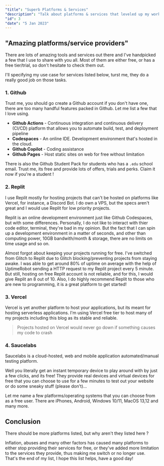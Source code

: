 ```yaml
---
"title": "Superb Platforms & Services"
"description": "Talk about platforms & services that leveled up my workflow and enchanced my productivity."
"id": 3
"date": "5 Jan 2023"
---
```

## "Amazing platforms/service providers"

There are lots of amazing tools and services out there and I've handpicked a few that I use to share with you all. Most of them are either free, or has a free tier/trial, so don't hesitate to check them out.

I'll specifying my use case for services listed below, turst me, they do a really good job on those tasks.

### 1. Github

Trust me, you should go create a Github account if you don't have one, there are too many handful features packed in Github. Let me list a few that I love using.

- **Github Actions** - Continuous integration and continuous delivery (CI/CD) platform that allows you to automate build, test, and deployment pipeline
- **Codespaces** - An online IDE. Development environment that's hosted in the cloud.
- **Github Copilot** - Coding assistance 
- **Github Pages** - Host static sites on web for free without limitation 

There is also the Github Student Pack for students who has a `.edu` school email. Trust me, its free and provide lots of offers, trials and perks. Claim it now if you're a student !

### 2. Replit

I use Replit mostly for hosting projects that can't be hosted on platforms like Vercel, for instance, a Discord Bot. I do own a VPS, but the specs aren't great and I would use Replit for low priority projects.

Replit is an online development environment just like Github Codespaces, but with some differences. Personally, I do not like to interact with thier code editor, terminal, they're bad in my opinion. But the fact that I can spin up a development environment in a matter of seconds, and other than computing power, 10GB bandwith/month & storage, there are no limits on time usage and so on. 

Almost forgot about keeping your projects running for free. I've switched from Glitch to Replit due to Glitch blocking/preventing projects from staying awake. I was able to get around 80% of uptime on average with the help of UptimeRobot sending a HTTP request to my Replit project every 5 minute. But still, hosting on free Replit account is not reliable, and for this, I would give Replit an 8 out of 10. Also, I do highly recommend Replit to those who are new to programming, it is a great platform to get started!

### 3. Vercel

Vercel is yet another platform to host your applications, but its meant for hosting serverless applications. I'm using Vercel free tier to host many of my projects including this blog as its stable and reliable. 
> Projects hosted on Vercel would never go down if something causes my code to crash

### 4. Saucelabs

Saucelabs is a cloud-hosted, web and mobile application automated/manual testing platform.

Well you literally get an instant temporary device to play around with by just a few clicks, and its free! They provide real devices and virtual devices for free that you can choose to use for a few minutes to test out your website or do some sneaky stuff (please don't)...

Let me name a few platforms/operating systems that you can choose from as a free user. There are iPhones, Android, Windows 10/11, MacOS 13,12 and many more.

## Conclusion

There should be more platforms listed, but why aren't they listed here ?

Inflation, abuses and many other factors has caused many platforms to either stop providing their services for free, or they've added more limitation to the services they provide, thus making me switch or no longer use. That's the end of my list, I hope this list helps, have a good day!
